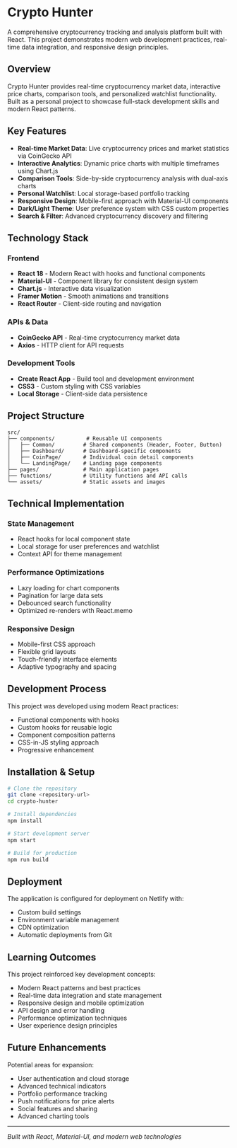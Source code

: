 # Crypto Hunter

A comprehensive cryptocurrency tracking and analysis platform built with React. This project demonstrates modern web development practices, real-time data integration, and responsive design principles.

## Overview

Crypto Hunter provides real-time cryptocurrency market data, interactive price charts, comparison tools, and personalized watchlist functionality. Built as a personal project to showcase full-stack development skills and modern React patterns.

## Key Features

- **Real-time Market Data**: Live cryptocurrency prices and market statistics via CoinGecko API
- **Interactive Analytics**: Dynamic price charts with multiple timeframes using Chart.js
- **Comparison Tools**: Side-by-side cryptocurrency analysis with dual-axis charts
- **Personal Watchlist**: Local storage-based portfolio tracking
- **Responsive Design**: Mobile-first approach with Material-UI components
- **Dark/Light Theme**: User preference system with CSS custom properties
- **Search & Filter**: Advanced cryptocurrency discovery and filtering

## Technology Stack

### Frontend
- **React 18** - Modern React with hooks and functional components
- **Material-UI** - Component library for consistent design system
- **Chart.js** - Interactive data visualization
- **Framer Motion** - Smooth animations and transitions
- **React Router** - Client-side routing and navigation

### APIs & Data
- **CoinGecko API** - Real-time cryptocurrency market data
- **Axios** - HTTP client for API requests

### Development Tools
- **Create React App** - Build tool and development environment
- **CSS3** - Custom styling with CSS variables
- **Local Storage** - Client-side data persistence

## Project Structure

```
src/
├── components/          # Reusable UI components
│   ├── Common/         # Shared components (Header, Footer, Button)
│   ├── Dashboard/      # Dashboard-specific components
│   ├── CoinPage/       # Individual coin detail components
│   └── LandingPage/    # Landing page components
├── pages/              # Main application pages
├── functions/          # Utility functions and API calls
└── assets/             # Static assets and images
```

## Technical Implementation

### State Management
- React hooks for local component state
- Local storage for user preferences and watchlist
- Context API for theme management

### Performance Optimizations
- Lazy loading for chart components
- Pagination for large data sets
- Debounced search functionality
- Optimized re-renders with React.memo

### Responsive Design
- Mobile-first CSS approach
- Flexible grid layouts
- Touch-friendly interface elements
- Adaptive typography and spacing

## Development Process

This project was developed using modern React practices:
- Functional components with hooks
- Custom hooks for reusable logic
- Component composition patterns
- CSS-in-JS styling approach
- Progressive enhancement

## Installation & Setup

```bash
# Clone the repository
git clone <repository-url>
cd crypto-hunter

# Install dependencies
npm install

# Start development server
npm start

# Build for production
npm run build
```

## Deployment

The application is configured for deployment on Netlify with:
- Custom build settings
- Environment variable management
- CDN optimization
- Automatic deployments from Git

## Learning Outcomes

This project reinforced key development concepts:
- Modern React patterns and best practices
- Real-time data integration and state management
- Responsive design and mobile optimization
- API design and error handling
- Performance optimization techniques
- User experience design principles

## Future Enhancements

Potential areas for expansion:
- User authentication and cloud storage
- Advanced technical indicators
- Portfolio performance tracking
- Push notifications for price alerts
- Social features and sharing
- Advanced charting tools

---

*Built with React, Material-UI, and modern web technologies*
